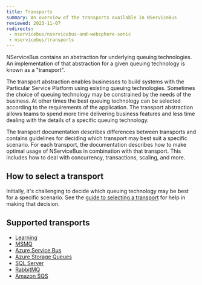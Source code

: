 ```yaml
---
title: Transports
summary: An overview of the transports available in NServiceBus
reviewed: 2023-11-07
redirects:
 - nservicebus/nservicebus-and-websphere-sonic
 - nservicebus/transports
---
```


NServiceBus contains an abstraction for underlying queuing technologies. An implementation of that abstraction for a given queuing technology is known as a "transport".

The transport abstraction enables businesses to build systems with the Particular Service Platform using existing queuing technologies. Sometimes the choice of queuing technology may be constrained by the needs of the business. At other times the best queuing technology can be selected according to the requirements of the application. The transport abstraction allows teams to spend more time delivering business features and less time dealing with the details of a specific queuing technology.

The transport documentation describes differences between transports and contains guidelines for deciding which transport may best suit a specific scenario. For each transport, the documentation describes how to make optimal usage of NServiceBus in combination with that transport. This includes how to deal with concurrency, transactions, scaling, and more.

## How to select a transport

Initially, it's challenging to decide which queuing technology may be best for a specific scenario. See the [guide to selecting a transport](selecting.md) for help in making that decision.

## Supported transports

- [Learning](/transports/learning/)
- [MSMQ](/transports/msmq)
- [Azure Service Bus](/transports/azure-service-bus/)
- [Azure Storage Queues](/transports/azure-storage-queues/)
- [SQL Server](/transports/sql/)
- [RabbitMQ](/transports/rabbitmq/)
- [Amazon SQS](/transports/sqs/)
